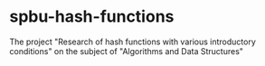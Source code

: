 # spbu-hash-functions
The project "Research of hash functions with various introductory conditions" on the subject of "Algorithms and Data Structures"
